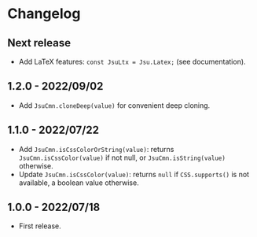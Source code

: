# Changelog

## Next release

- Add LaTeX features: `const JsuLtx = Jsu.Latex;` (see documentation).

## 1.2.0 - 2022/09/02

- Add `JsuCmn.cloneDeep(value)` for convenient deep cloning.

## 1.1.0 - 2022/07/22

- Add `JsuCmn.isCssColorOrString(value)`: returns `JsuCmn.isCssColor(value)` if
not null, or `JsuCmn.isString(value)` otherwise.
- Update `JsuCmn.isCssColor(value)`: returns `null` if `CSS.supports()` is not
available, a boolean value otherwise.

## 1.0.0 - 2022/07/18

- First release.
